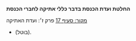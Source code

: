 **החלטת ועדת הכנסת בדבר כללי אתיקה לחברי הכנסת**

[מקור: סעיף 17](https://he.wikisource.org/wiki/כללי_אתיקה_לחברי_הכנסת#סעיף_17)
פרק ז׳: ועדת האתיקה

- (בוטל).